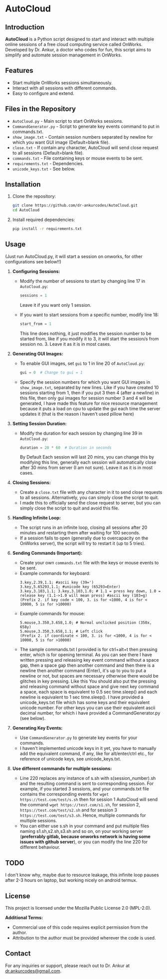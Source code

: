 # AutoCloud

## Introduction

**AutoCloud** is a Python script designed to start and interact with multiple online sessions of a free cloud computing service called OnWorks. Developed by Dr. Ankur, a doctor who codes for fun, this script aims to simplify and automate session management in OnWorks.

## Features

- Start multiple OnWorks sessions simultaneously.
- Interact with all sessions with different commands.
- Easy to configure and extend.

## Files in the Repository

- `AutoCloud.py` - Main script to start OnWorks sessions.
- `CommandGenerator.py` - Script to generate key events command to put in commands.txt.
- `show_image.txt` - Contain session numbers separated by newline for which you want GUI image (Default=blank file).
- `close.txt` - If contain any character, AutoCloud will send close request to all sessions (Default=blank file).
- `commands.txt` - File containing keys or mouse events to be sent.
- `requirements.txt` - Dependencies.
- `unicode_keys.txt` - See below.

## Installation

1. Clone the repository:
    ```bash
    git clone https://github.com/dr-ankurcodes/AutoCloud.git
    cd AutoCloud
    ```

2. Install required dependencies:
    ```bash
    pip install -r requirements.txt
    ```

## Usage
(Just run AutoCloud.py, it will start a session on onworks, for other configurations see below!!)

1. **Configuring Sessions:**
   - Modify the number of sessions to start by changing line 17 in `AutoCloud.py`:
     ```python
     sessions = 1
     ```
     Leave it if you want only 1 session.
     
   - If you want to start sessions from a specific number, modify line 18:
     ```python
     start_from = 1
     ```
     This line does nothing, it just modifies the session number to be started from, like if you modify it to 3, it will start the session/s from session no. 3. Leave it as it is in most cases.
     
2. **Generating GUI Images:**
   - To enable GUI images, set `gui` to 1 in line 20 of `AutoCloud.py`:
     ```python
     gui = 0  # Change to gui = 1
     ```
   - Specify the session numbers for which you want GUI images in `show_image.txt`, separated by new lines. Like if you have created 10 sessions starting from 1, then if you put 3 then 4 (after a newline) in this file, then only gui images for session number 3 and 4 will be generated, I have made this feature for nice resource management because it puts a load on cpu to update the gui each time the server updates it (that is the reason i haven't used pillow here)

3. **Setting Session Duration:**
   - Modify the duration for each session by changing line 39 in `AutoCloud.py`:
     ```python
     duration = 20 * 60  # Duration in seconds
     ```
     By Default Each session will last 20 mins, you can change this by modifying this line, generally each session will automatically close after 30 mins from server (I am not sure). Leave it as it is in most cases.

4. **Closing Sessions:**
   - Create a `close.txt` file with any character in it to send close requests to all sessions. Alternatively, you can simply close the script to quit.
   - I made this to officially send the close request to server, but you can simply close the script to quit and avoid this file.

5. **Handling Infinite Loop:**
   - The script runs in an infinite loop, closing all sessions after 20 minutes and restarting them after waiting for 100 seconds.
   - If a session fails to open (generally due to overcapacity on the OnWorks server), the script will try to restart it (up to 5 tries).

6. **Sending Commands (Important):**
   - Create your own `commands.txt` file with the keys or mouse events to be sent.
   - Example commands for keyboard:
     ```text
     3.key,2.39,1.1; #ascii key (39=')
     3.key,5.65293,1.1; #unicode key (65293=Enter)
     3.key,3.103,1.1; 3.key,3.103,1.0; # 1.1 = press key down, 1.0 = release key (1.1->1.0 will mean press) #ascii key (103=g)
     (Prefix 2. if key code < 100, 3. is for <1000, 4 is for < 10000, 5 is for >10000)
     ```
   - Example commands for mouse:
     ```text
     5.mouse,3.350,3.658,1.0; # Normal unclicked position (350x, 658y)
     5.mouse,3.350,3.658,1.1; # Left click
     (Prefix 2. if coordinate < 100, 3. is for <1000, 4 is for < 10000, 5 is for >10000)
     ```
   - The sample commands.txt I provided is for ctrl+alt+t then pressing enter, which is for opening terminal. As you can see there I have written pressing and releasing key event command without a space gap, then a space gap then another command and then there is a newline then another command (Enter), it's up to you to put a newline or not, but spaces are necessary otherwise there would be glitches in key pressing. Like this You should also put the pressing and releasing command without space and give next key command a space, each space is equivalent to 0.5 sec time.sleep() and each newline is equivalent to 1 sec time.sleep(). I have provided a unicode_keys.txt file which has some keys and their equivalent unicode number. For other keys you can use their equivalent ascii decimal number, for which i have provided a CommandGenerator.py (see below).

7. **Generating Key Events:**
   - Use `CommandGenerator.py` to generate key events for your commands.
   - I haven't implemented unicode keys in it yet, you have to manually add the equivalent command, if any, like for alt/enter/ctrl etc., for reference of unicode keys, see unicode_keys.txt.

8. **Use different commands for multiple sessions:**
   - Line 220 replaces any instance of s.sh with s(session_number).sh and the resulting command is sent to corresponding session. For example, if you started 3 sessions, and your commands.txt file contains the corresponding events for `wget https://test.com/test/s.sh` then for session 1 AutoCloud will send the command `wget https://test.com/s1.sh`, for session 2, `https://test.com/test/s2.sh` and for session 3 `https://test.com/test/s3.sh`. Hence, multiple commands for multiple sessions.
   - You can either use s.sh in your command and put multiple files naming s1.sh,s2.sh,s3.sh and so on, on your working server (**preferrably gitlab, because onworks network is having some issues with github server**), or you can modify the line 220 for different behaviour.

## TODO

I don't know why, maybe due to resource leakage, this infinite loop pauses after 2-3 hours on laptop, but working nicely on android termux.

## License

This project is licensed under the Mozilla Public License 2.0 (MPL-2.0).

**Additional Terms:**
- Commercial use of this code requires explicit permission from the author.
- Attribution to the author must be provided wherever the code is used.

## Contact

For any inquiries or support, please reach out to Dr. Ankur at [dr.ankurcodes@gmail.com](mailto:dr.ankurcodes@gmail.com).
